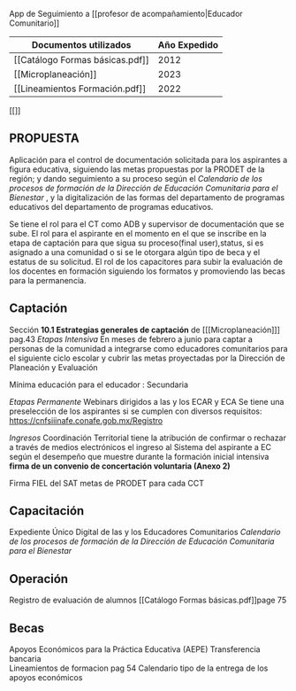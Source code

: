 App de Seguimiento a  [[profesor de acompañamiento|Educador Comunitario]]

 Documentos utilizados   |  Año Expedido
|-----------------------------|-------------------------------------------|
| [[Catálogo Formas básicas.pdf]]       | 2012 |
| [[Microplaneación]]                 | 2023 |
| [[Lineamientos Formación.pdf]]|2022 |

[[]]

## PROPUESTA 
Aplicación para el control de documentación solicitada para los aspirantes a figura educativa, siguiendo las metas propuestas por la PRODET de la región; y dando seguimiento a su proceso según el *Calendario de los procesos de formación de la Dirección de Educación Comunitaria para el Bienestar* , y la digitalización de las formas del departamento de programas educativos del departamento de programas educativos. 

Se tiene  el rol para el CT  como ADB y supervisor de documentación que se sube.
El rol para el aspirante en el momento en el que se inscribe en la etapa de captación para que sigua su proceso(final user),status, si es asignado a una comunidad o si se le otorgara algún tipo de beca y el estatus de su solicitud.
El rol de los capacitores para subir la evaluación de los docentes en formación siguiendo los formatos y promoviendo las becas para la permanencia.



## Captación

Sección **10.1 Estrategias generales de captación** de [[[Microplaneación]]] pag.43
*Etapas Intensiva*  En meses de febrero a junio para captar a personas de la comunidad a integrarse como educadores comunitarios para el siguiente ciclo escolar y cubrir las metas proyectadas por la Dirección de Planeación y Evaluación

Mínima educación para el educador : Secundaria

*Etapas Permanente* Webinars dirigidos a las y los ECAR y ECA
Se tiene una preselección de los aspirantes si se cumplen con diversos requisitos: https://cnfsiiinafe.conafe.gob.mx/Registro

*Ingresos* Coordinación Territorial tiene la atribución de confirmar o rechazar a través de medios electrónicos el ingreso al Sistema del aspirante a EC según el desempeño que muestre durante la formación inicial intensiva **firma de un convenio de concertación voluntaria (Anexo 2)**

Firma FIEL del SAT   metas de PRODET para cada CCT 

## Capacitación
Expediente Único Digital de las y los Educadores Comunitarios
 *Calendario de los procesos de formación de la Dirección de Educación Comunitaria para el Bienestar*

## Operación

Registro de evaluación de alumnos [[Catálogo Formas básicas.pdf]]page 75



## Becas
Apoyos Económicos para la Práctica Educativa (AEPE) Transferencia bancaria   
Lineamientos de formacion pag 54
 Calendario tipo de la entrega de los apoyos económicos

